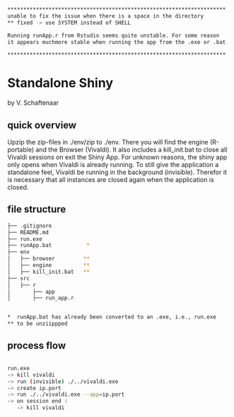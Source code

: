```bash
*********************************************************************
unable to fix the issue when there is a space in the directory
** fixed -> use SYSTEM instead of SHELL

Running runApp.r from Rstudio seems quite unstable. For some reason
it appears muchmore stable when running the app from the .exe or .bat

*********************************************************************
```

# Standalone Shiny
by V. Schaftenaar

## quick overview
Upzip the zip-files in ./env/zip to ./env. There you will find the engine (R-portable) and the Browser (Vivaldi). It also includes a kill_init.bat to close all Vivaldi sessions on exit the Shiny App.
For unknown reasons, the shiny app only opens when Vivaldi is already running. To still give the application a standalone feel, Vivaldi be running in the background (invisible). Therefor it is necessary that all instances are closed again when the application is closed.

## file structure
```bash
├── .gitignore
├── README.md
├── run.exe
├── runApp.bat           *
├── env
│   ├── browser         **
│   ├── engine          **
│   ├── kill_init.bat   **
├── src
│   ├── r
│       ├── app
│       ├── run_app.r


*  runApp.bat has already been converted to an .exe, i.e., run.exe
** to be unziippped

```

## process flow
```bash

run.exe
-> kill vivaldi
-> run (invisible) ./../vivaldi.exe
-> create ip.port
-> run ./../vivaldi.exe --app=ip.port
-> on session end :
   -> kill vivaldi

```



